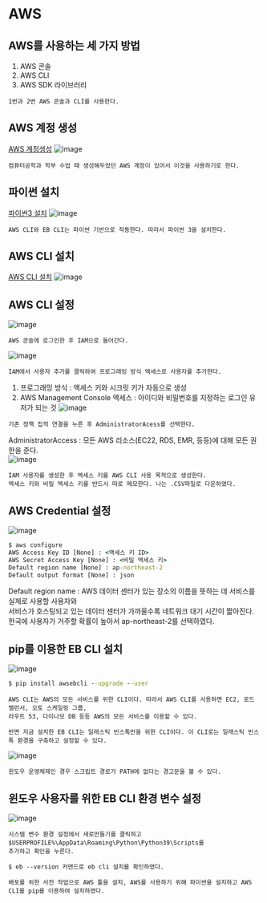 # AWS 

## AWS를 사용하는 세 가지 방법
1. AWS 콘솔
2. AWS CLI
3. AWS SDK 라이브러리
```
1번과 2번 AWS 콘솔과 CLI를 사용한다.
```
## AWS 계정 생성
[AWS 계정생성](https://portal.aws.amazon.com/billing/signup#/start)
![image](https://github.com/mr-won/AWS/assets/58906858/a18cc673-fd81-44f1-a861-0b3ed60667b3)
```
컴퓨터공학과 학부 수업 때 생성해두었던 AWS 계정이 있어서 이것을 사용하기로 한다.
```
## 파이썬 설치
[파이썬3 설치](https://www.python.org/downloads/windows/)
![image](https://github.com/mr-won/AWS/assets/58906858/1d7449ee-279f-40a7-969e-33517d3a0b64)
```
AWS CLI와 EB CLI는 파이썬 기반으로 작동한다. 따라서 파이썬 3을 설치한다.
```
## AWS CLI 설치
[AWS CLI 설치](https://awscli.amazonaws.com/AWSCLIV2.msi)
![image](https://github.com/mr-won/AWS/assets/58906858/36071523-0a4b-44c1-ae31-b686888be825)

## AWS CLI 설정
![image](https://github.com/mr-won/AWS/assets/58906858/cfde390f-895f-44b7-b25f-31d01e1a147a)
```
AWS 콘솔에 로그인한 후 IAM으로 들어간다.
```
![image](https://github.com/mr-won/AWS/assets/58906858/e528747d-a9fd-473f-8892-28358df0d5a3)
```
IAM에서 사용자 추가를 클릭하여 프로그래밍 방식 엑세스로 사용자를 추가한다.
```
1. 프로그래밍 방식 : 액세스 키와 시크릿 키가 자동으로 생성
2. AWS Management Console 엑세스 : 아이디와 비밀번호를 지정하는 로그인 유저가 되는 것
![image](https://github.com/mr-won/AWS/assets/58906858/75e3cf23-e69a-4637-b51f-6878034d10e1)
```
기존 정책 집적 연결을 누른 후 AdministratorAcess를 선택한다.
```
AdministratorAccess : 모든 AWS 리소스(EC22, RDS, EMR, 등등)에 대해 모든 권한을 준다.   
![image](https://github.com/mr-won/AWS/assets/58906858/9c305f8b-b3f4-4908-94d4-aa5c50f66049)
```
IAM 사용자를 생성한 후 엑세스 키를 AWS CLI 사용 목적으로 생성한다.
엑세스 키와 비밀 엑세스 키를 반드시 따로 메모한다. 나는 .CSV파일로 다운하였다.
```
## AWS Credential 설정
![image](https://github.com/mr-won/AWS/assets/58906858/368ff582-f764-46d3-80c3-b49ee1fe158a)
```cmd
$ aws configure
AWS Access Key ID [None] : <액세스 키 ID>
AWS Secret Access Key [None] : <비밀 액세스 키>
Default region name [None] : ap-northeast-2
Default output format [None] : json
```
Default region name : AWS 데이터 센터가 있는 장소의 이름을 뜻하는 데 서비스를 실제로 사용할 사용자와        
서비스가 호스팅되고 있는 데이터 센터가 가까울수록 네트워크 대기 시간이 짧아진다.    
한국에 사용자가 거주할 확률이 높아서 ap-northeast-2를 선택하였다.   
## pip를 이용한 EB CLI 설치
![image](https://github.com/mr-won/AWS/assets/58906858/729771db-19d6-47ed-98a5-f18303a1e471)
```cmd
$ pip install awsebcli --upgrade --user
```
```
AWS CLI는 AWS의 모든 서비스를 위한 CLI이다. 따라서 AWS CLI를 사용하면 EC2, 로드 밸런서, 오토 스케일링 그룹,
라우트 53, 다이나모 DB 등등 AWS의 모든 서비스를 이용할 수 있다.

반면 지금 설치한 EB CLI는 일래스틱 빈스톡만을 위한 CLI이다. 이 CLI로는 일래스틱 빈스톡 환경을 구축하고 설정할 수 있다.
```
![image](https://github.com/mr-won/AWS/assets/58906858/ec8831ee-ea2a-4c9f-b7ae-8a7136cee89d)
```
윈도우 운영체제인 경우 스크립트 경로가 PATH에 없다는 경고문을 볼 수 있다.
```

## 윈도우 사용자를 위한 EB CLI 환경 변수 설정
![image](https://github.com/mr-won/AWS/assets/58906858/1ca5c70e-ed74-4272-8928-a73a181d370e)
```
시스템 변수 환경 설정에서 새로만들기를 클릭하고 $USERPROFILE%\AppData\Roaming\Python\Python39\Scripts를
추가하고 확인을 누른다.

$ eb --version 커맨드로 eb cli 설치를 확인하였다.

배포를 위한 사전 작업으로 AWS 툴을 설치, AWS를 사용하기 위해 파이썬을 설치하고 AWS CLI를 pip를 이용하여 설치하였다.
```




